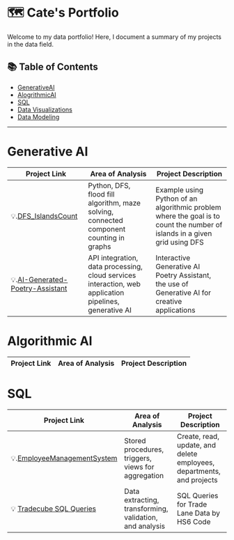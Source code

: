 # 🗺 Cate's Portfolio

Welcome to my data portfolio! Here, I document a summary of my projects in the data field. 

## 📚 Table of Contents
- [GenerativeAI](#GenerativeAI)
- [AlogrithmicAI](#AlgorithmicAI)
- [SQL](#sql)
- [Data Visualizations](#data-visualizations)
- [Data Modeling](#data-modeling)

***

# Generative AI

| Project Link | Area of Analysis | Project Description | 
|---|---|---|
| 💡.[DFS_IslandsCount](https://github.com/cateallen/DFS_IslandsCount) | Python, DFS, flood fill algorithm, maze solving, connected component counting in graphs | Example using Python of an algorithmic problem where the goal is to count the number of islands in a given grid using DFS |
| 💡.[AI-Generated-Poetry-Assistant](https://github.com/cateallen/AI-Generated-Poetry-Assistant) | API integration, data processing, cloud services interaction, web application pipelines, generative AI  | Interactive Generative AI Poetry Assistant, the use of Generative AI for creative applications |

# Algorithmic AI
| Project Link | Area of Analysis | Project Description |
|---|---|---|


# SQL

| Project Link | Area of Analysis | Project Description | 
|---|---|---|
| 💡.[EmployeeManagementSystem](https://github.com/cateallen/EmployeeManagementSystem) | Stored procedures, triggers, views for aggregation |Create, read, update, and delete employees, departments, and projects |
| 💡 [Tradecube SQL Queries](https://github.com/cateallen/TradeData_SQL_Queries) |  Data extracting, transforming, validation, and analysis | SQL Queries for Trade Lane Data by HS6 Code |

 


